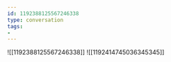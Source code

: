 ```yaml
---
id: 1192388125567246338
type: conversation
tags:
- 
---
```

![[1192388125567246338]]
![[1192414745036345345]]

